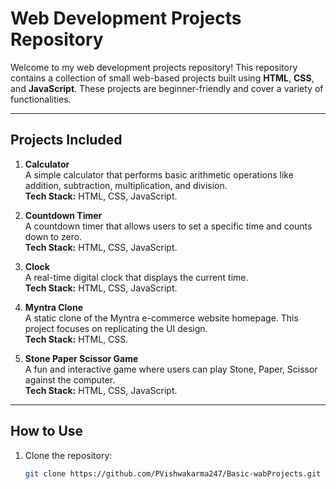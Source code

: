 # Web Development Projects Repository

Welcome to my web development projects repository! This repository contains a collection of small web-based projects built using **HTML**, **CSS**, and **JavaScript**. These projects are beginner-friendly and cover a variety of functionalities.

---

## Projects Included

1. **Calculator**  
   A simple calculator that performs basic arithmetic operations like addition, subtraction, multiplication, and division.  
   **Tech Stack:** HTML, CSS, JavaScript.

2. **Countdown Timer**  
   A countdown timer that allows users to set a specific time and counts down to zero.  
   **Tech Stack:** HTML, CSS, JavaScript.

3. **Clock**  
   A real-time digital clock that displays the current time.  
   **Tech Stack:** HTML, CSS, JavaScript.

4. **Myntra Clone**  
   A static clone of the Myntra e-commerce website homepage. This project focuses on replicating the UI design.  
   **Tech Stack:** HTML, CSS.

5. **Stone Paper Scissor Game**  
   A fun and interactive game where users can play Stone, Paper, Scissor against the computer.  
   **Tech Stack:** HTML, CSS, JavaScript.

---

## How to Use

1. Clone the repository:
   ```bash
   git clone https://github.com/PVishwakarma247/Basic-wabProjects.git